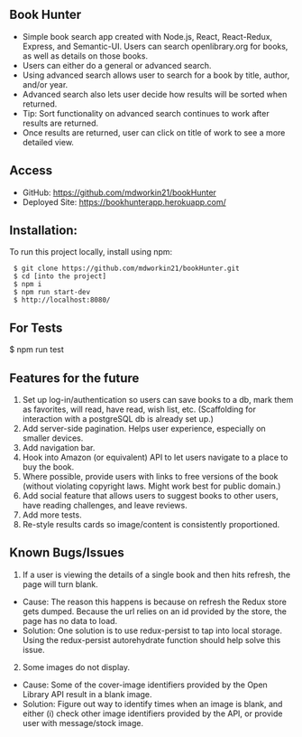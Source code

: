 ## Book Hunter

- Simple book search app created with Node.js, React, React-Redux, Express, and Semantic-UI. Users can search openlibrary.org for books, as well as details on those books.
- Users can either do a general or advanced search.
- Using advanced search allows user to search for a book by title, author, and/or year.
- Advanced search also lets user decide how results will be sorted when returned.
- Tip: Sort functionality on advanced search continues to work after results are returned. 
- Once results are returned, user can click on title of work to see a more detailed view.

## Access

- GitHub: https://github.com/mdworkin21/bookHunter
- Deployed Site: https://bookhunterapp.herokuapp.com/



## Installation:
To run this project locally, install using npm:

``` 
 $ git clone https://github.com/mdworkin21/bookHunter.git
 $ cd [into the project]
 $ npm i
 $ npm run start-dev
 $ http://localhost:8080/
```

## For Tests
$ npm run test

## Features for the future
1. Set up log-in/authentication so users can save books to a db, mark them as favorites, will read, have read, wish list, etc. (Scaffolding for interaction with a postgreSQL db is already set up.)
2. Add server-side pagination. Helps user experience, especially on smaller devices. 
3. Add navigation bar.
4. Hook into Amazon (or equivalent) API to let users navigate to a place to buy the book.
5. Where possible, provide users with links to free versions of the book (without violating copyright laws. Might work best for public domain.)
6. Add social feature that allows users to suggest books to other users, have reading challenges, and leave reviews.
7. Add more tests.
8. Re-style results cards so image/content is consistently proportioned.

## Known Bugs/Issues
 1. If a user is viewing the details of a single book and then hits refresh, the page will turn blank.
  - Cause: The reason this happens is because on refresh the Redux store gets dumped. Because the url relies on an id provided by the store, the page has no data to load. 
  - Solution: One solution is to use redux-persist to tap into local storage. Using the redux-persist autorehydrate function should help solve this issue. 
 2. Some images do not display.  
  - Cause: Some of the cover-image identifiers provided by the Open Library API result in a blank image.  
  - Solution: Figure out way to identify times when an image is blank, and either (i) check other image identifiers provided by the API, or provide user with message/stock image.

